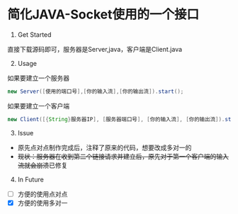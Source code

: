 # 简化JAVA-Socket使用的一个接口

1. Get Started

直接下载源码即可，服务器是Server,java，客户端是Client.java

2. Usage

如果要建立一个服务器

```java
new Server([使用的端口号],[你的输入流],[你的输出流]).start();
```

如果要建立一个客户端

```java
new Client([{String}服务器IP], [服务器端口号], [你的输入流], [你的输出流]).start();
```
3. Issue

- 原先点对点制作完成后，注释了原来的代码，想要改成多对一的
- ~~现状：服务器在收到第二个链接请求并建立后，原先对于第一个客户端的输入流就会崩溃~~已修复

4. In Future

- [ ] 方便的使用点对点
- [x] 方便的使用多对一
